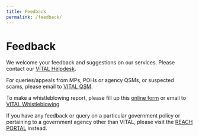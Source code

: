 ```yaml
---
title: Feedback
permalink: /feedback/
---
```


# Feedback

We welcome your feedback and suggestions on our services. Please contact our [VITAL Helpdesk](mailto:vital_helpdesk@vital.gov.sg).

For queries/appeals from MPs, POHs or agency QSMs, or suspected scams, please email to <a href="mailto:vital-QSM@vital.gov.sg" target="_blank">VITAL QSM</a>.

To make a whistleblowing report, please fill up this <a href="https://go.gov.sg/vitalwhistleblowing" target="">online form</a><span> or email to </span> <a href="mailto:whistleblow@vital.gov.sg" target="">VITAL Whistleblowing</a>

If you have any feedback or query on a particular government policy or pertaining to a government agency other than VITAL, please visit the <a href="https://www.reach.gov.sg/" target="_blank">REACH PORTAL</a> instead.
